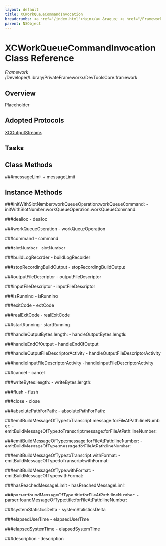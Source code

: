 ```yaml
---
layout: default
title: XCWorkQueueCommandInvocation
breadcrumbs: <a href="/index.html">Main</a> &raquo; <a href="/Frameworks.html">Framework</a> &raquo; <a href="/Frameworks/DevToolsCore.html">DevToolsCore</a> &raquo; XCWorkQueueCommandInvocation
parent: NSObject 
---
```

# XCWorkQueueCommandInvocation Class Reference

*Framework* /Developer/Library/PrivateFrameworks/DevToolsCore.framework

## Overview

Placeholder

## Adopted Protocols

[XCOutputStreams]()

## Tasks

## Class Methods

<a name="+messageLimit"></a>
###messageLimit
    + messageLimit

## Instance Methods

<a name="-initWithSlotNumber:workQueueOperation:workQueueCommand:"></a>
###initWithSlotNumber:workQueueOperation:workQueueCommand:
    - initWithSlotNumber:workQueueOperation:workQueueCommand:

<a name="-dealloc"></a>
###dealloc
    - dealloc

<a name="-workQueueOperation"></a>
###workQueueOperation
    - workQueueOperation

<a name="-command"></a>
###command
    - command

<a name="-slotNumber"></a>
###slotNumber
    - slotNumber

<a name="-buildLogRecorder"></a>
###buildLogRecorder
    - buildLogRecorder

<a name="-stopRecordingBuildOutput"></a>
###stopRecordingBuildOutput
    - stopRecordingBuildOutput

<a name="-outputFileDescriptor"></a>
###outputFileDescriptor
    - outputFileDescriptor

<a name="-inputFileDescriptor"></a>
###inputFileDescriptor
    - inputFileDescriptor

<a name="-isRunning"></a>
###isRunning
    - isRunning

<a name="-exitCode"></a>
###exitCode
    - exitCode

<a name="-realExitCode"></a>
###realExitCode
    - realExitCode

<a name="-startRunning"></a>
###startRunning
    - startRunning

<a name="-handleOutputBytes:length:"></a>
###handleOutputBytes:length:
    - handleOutputBytes:length:

<a name="-handleEndOfOutput"></a>
###handleEndOfOutput
    - handleEndOfOutput

<a name="-handleOutputFileDescriptorActivity"></a>
###handleOutputFileDescriptorActivity
    - handleOutputFileDescriptorActivity

<a name="-handleInputFileDescriptorActivity"></a>
###handleInputFileDescriptorActivity
    - handleInputFileDescriptorActivity

<a name="-cancel"></a>
###cancel
    - cancel

<a name="-writeBytes:length:"></a>
###writeBytes:length:
    - writeBytes:length:

<a name="-flush"></a>
###flush
    - flush

<a name="-close"></a>
###close
    - close

<a name="-absolutePathForPath:"></a>
###absolutePathForPath:
    - absolutePathForPath:

<a name="-emitBuildMessageOfType:toTranscript:message:forFileAtPath:lineNumber:"></a>
###emitBuildMessageOfType:toTranscript:message:forFileAtPath:lineNumber:
    - emitBuildMessageOfType:toTranscript:message:forFileAtPath:lineNumber:

<a name="-emitBuildMessageOfType:message:forFileAtPath:lineNumber:"></a>
###emitBuildMessageOfType:message:forFileAtPath:lineNumber:
    - emitBuildMessageOfType:message:forFileAtPath:lineNumber:

<a name="-emitBuildMessageOfType:toTranscript:withFormat:"></a>
###emitBuildMessageOfType:toTranscript:withFormat:
    - emitBuildMessageOfType:toTranscript:withFormat:

<a name="-emitBuildMessageOfType:withFormat:"></a>
###emitBuildMessageOfType:withFormat:
    - emitBuildMessageOfType:withFormat:

<a name="-hasReachedMessageLimit"></a>
###hasReachedMessageLimit
    - hasReachedMessageLimit

<a name="-parser:foundMessageOfType:title:forFileAtPath:lineNumber:"></a>
###parser:foundMessageOfType:title:forFileAtPath:lineNumber:
    - parser:foundMessageOfType:title:forFileAtPath:lineNumber:

<a name="-systemStatisticsDelta"></a>
###systemStatisticsDelta
    - systemStatisticsDelta

<a name="-elapsedUserTime"></a>
###elapsedUserTime
    - elapsedUserTime

<a name="-elapsedSystemTime"></a>
###elapsedSystemTime
    - elapsedSystemTime

<a name="-description"></a>
###description
    - description

